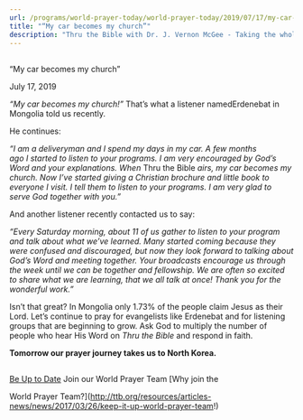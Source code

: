 ```yaml
---
url: /programs/world-prayer-today/world-prayer-today/2019/07/17/my-car-becomes-my-church
title: "“My car becomes my church”"
description: "Thru the Bible with Dr. J. Vernon McGee - Taking the whole Word to the whole world"
---
```







## 
 “My car becomes my church”


July 17, 2019




*“My car becomes my church!”* That’s what a listener namedErdenebat in Mongolia told us recently. 


He continues:


*“I am a deliveryman and I spend my days in my car. A few months ago I started to listen to your programs. I am very encouraged by God’s Word and your explanations. When* Thru the Bible *airs, my car becomes my church. Now I’ve started giving a Christian brochure and little book to everyone I visit. I tell them to listen to your programs. I am very glad to serve God together with you.”*


And another listener recently contacted us to say:


*“Every Saturday morning, about 11 of us gather to listen to your program and talk about what we’ve learned. Many started coming because they were confused and discouraged, but now they look forward to talking about God’s Word and meeting together. Your broadcasts encourage us through the week until we can be together and fellowship. We are often so excited to share what we are learning, that we all talk at once! Thank you for the wonderful work.”*


Isn’t that great? In Mongolia only 1.73% of the people claim Jesus as their Lord. Let’s continue to pray for evangelists like Erdenebat and for listening groups that are beginning to grow. Ask God to multiply the number of people who hear His Word on *Thru the Bible* and respond in faith.


**Tomorrow our prayer journey takes us to North Korea.**







## 




[Be Up to Date](http://feeds.feedburner.com/WorldPrayerToday "World Prayer Today RSS Feed")
Join our World Prayer Team
[Why join the  

World Prayer Team?](http://ttb.org/resources/articles-news/news/2017/03/26/keep-it-up-world-prayer-team!)




